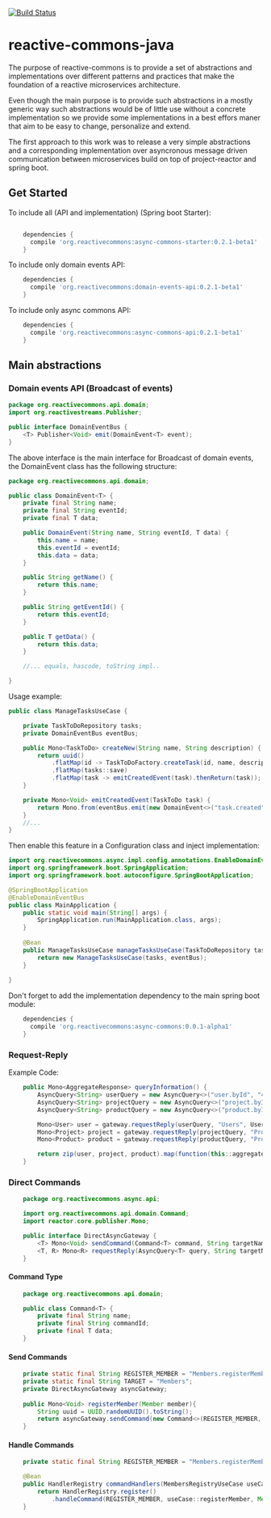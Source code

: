 [![Build Status](https://travis-ci.org/reactive-commons/reactive-commons-java.svg?branch=master)](https://travis-ci.org/reactive-commons/reactive-commons-java)
# reactive-commons-java
The purpose of reactive-commons is to provide a set of abstractions and implementations over different patterns and practices that make the foundation of a reactive microservices architecture.

Even though the main purpose is to provide such abstractions in a mostly generic way such abstractions would be of little use without a concrete implementation so we provide some implementations in a best effors maner that aim to be easy to change, personalize and extend.

The first approach to this work was to release a very simple abstractions and a corresponding implementation over asyncronous message driven communication between microservices build on top of project-reactor and spring boot.

## Get Started
To include all (API and implementation) (Spring boot Starter):
```groovy

    dependencies {
      compile 'org.reactivecommons:async-commons-starter:0.2.1-beta1'
    }
```

To include only domain events API:

```groovy
    dependencies {
      compile 'org.reactivecommons:domain-events-api:0.2.1-beta1'
    }
```

To include only async commons API:

```groovy
    dependencies {
      compile 'org.reactivecommons:async-commons-api:0.2.1-beta1'
    }
```

## Main abstractions

### Domain events API (Broadcast of events)

```java
package org.reactivecommons.api.domain;
import org.reactivestreams.Publisher;

public interface DomainEventBus {
    <T> Publisher<Void> emit(DomainEvent<T> event);
}
```

The above interface is the main interface for Broadcast of domain events, the DomainEvent class has the following structure:

```java
package org.reactivecommons.api.domain;

public class DomainEvent<T> {
    private final String name;
    private final String eventId;
    private final T data;

    public DomainEvent(String name, String eventId, T data) {
        this.name = name;
        this.eventId = eventId;
        this.data = data;
    }

    public String getName() {
        return this.name;
    }

    public String getEventId() {
        return this.eventId;
    }

    public T getData() {
        return this.data;
    }

    //... equals, hascode, toString impl..

}
```

Usage example:

```java
public class ManageTasksUseCase {

    private TaskToDoRepository tasks;
    private DomainEventBus eventBus;

    public Mono<TaskToDo> createNew(String name, String description) {
        return uuid()
            .flatMap(id -> TaskToDoFactory.createTask(id, name, description))
            .flatMap(tasks::save)
            .flatMap(task -> emitCreatedEvent(task).thenReturn(task));
    }

    private Mono<Void> emitCreatedEvent(TaskToDo task) {
        return Mono.from(eventBus.emit(new DomainEvent<>("task.created", task.getId(), task)));
    }
    //...
}
```

Then enable this feature in a Configuration class and inject implementation:

```java
import org.reactivecommons.async.impl.config.annotations.EnableDomainEventBus;
import org.springframework.boot.SpringApplication;
import org.springframework.boot.autoconfigure.SpringBootApplication;

@SpringBootApplication
@EnableDomainEventBus
public class MainApplication {
    public static void main(String[] args) {
        SpringApplication.run(MainApplication.class, args);
    }
    
    @Bean
    public ManageTasksUseCase manageTasksUseCase(TaskToDoRepository tasks, DomainEventBus eventBus) {
        return new ManageTasksUseCase(tasks, eventBus);
    }    
    
}
```
Don't forget to add the implementation dependency to the main spring boot module:

```groovy
    dependencies {
      compile 'org.reactivecommons:async-commons:0.0.1-alpha1'
    }
```

### Request-Reply
Example Code:

```java
    public Mono<AggregateResponse> queryInformation() {
        AsyncQuery<String> userQuery = new AsyncQuery<>("user.byId", "42");
        AsyncQuery<String> projectQuery = new AsyncQuery<>("project.byId", "343");
        AsyncQuery<String> productQuery = new AsyncQuery<>("product.byId", "22");

        Mono<User> user = gateway.requestReply(userQuery, "Users", User.class);
        Mono<Project> project = gateway.requestReply(projectQuery, "Projects", Project.class);
        Mono<Product> product = gateway.requestReply(productQuery, "Products", Product.class);

        return zip(user, project, product).map(function(this::aggregate));
    }
```

### Direct Commands

```java
    package org.reactivecommons.async.api;

    import org.reactivecommons.api.domain.Command;
    import reactor.core.publisher.Mono;

    public interface DirectAsyncGateway {
        <T> Mono<Void> sendCommand(Command<T> command, String targetName);
        <T, R> Mono<R> requestReply(AsyncQuery<T> query, String targetName, Class<R> type);
    }
```

#### Command Type

```java
    package org.reactivecommons.api.domain;

    public class Command<T> {
        private final String name;
        private final String commandId;
        private final T data;
    }
```

#### Send Commands


```java    
    private static final String REGISTER_MEMBER = "Members.registerMember";
    private static final String TARGET = "Members";
    private DirectAsyncGateway asyncGateway;
    
    public Mono<Void> registerMember(Member member){
        String uuid = UUID.randomUUID().toString();
        return asyncGateway.sendCommand(new Command<>(REGISTER_MEMBER, uuid, member), TARGET);
    }
```    

#### Handle Commands
```java
    private static final String REGISTER_MEMBER = "Members.registerMember";

    @Bean
    public HandlerRegistry commandHandlers(MembersRegistryUseCase useCase) {
        return HandlerRegistry.register()
            .handleCommand(REGISTER_MEMBER, useCase::registerMember, Member.class);
    }
``` 
